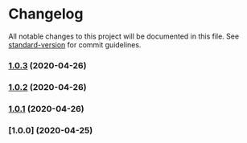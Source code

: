 # Changelog

All notable changes to this project will be documented in this file. See [standard-version](https://github.com/conventional-changelog/standard-version) for commit guidelines.

### [1.0.3](https://github.com/cbillowes/gatsby-remark-interactive-gifs/compare/v1.0.2...v1.0.3) (2020-04-26)

### [1.0.2](https://github.com/cbillowes/gatsby-remark-interactive-gifs/compare/v1.0.0...v1.0.2) (2020-04-26)

### [1.0.1](https://github.com/cbillowes/gatsby-remark-interactive-gifs/compare/v1.0.0...v1.0.1) (2020-04-26)

### [1.0.0] (2020-04-25)
